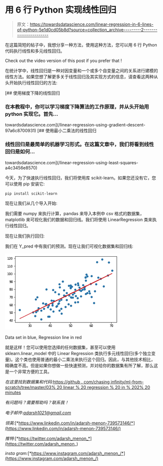 # 用 6 行 Python 实现线性回归

> 原文：<https://towardsdatascience.com/linear-regression-in-6-lines-of-python-5e1d0cd05b8d?source=collection_archive---------2----------------------->

在这篇简短的帖子中，我想分享一种方法，使用这种方法，您可以用 6 行 Python 代码执行线性和多元线性回归。

Check out the video version of this post if you prefer that !

在统计学中，线性回归是一种对因变量和一个或多个自变量之间的关系进行建模的线性方法。如果您想了解更多关于线性回归及其实现方式的信息，请查看这两种从头开始执行线性回归的方法:

[](/linear-regression-using-gradient-descent-97a6c8700931) [## 使用梯度下降的线性回归

### 在本教程中，你可以学习梯度下降算法的工作原理，并从头开始用 python 实现它。首先…

towardsdatascience.com](/linear-regression-using-gradient-descent-97a6c8700931) [](/linear-regression-using-least-squares-a4c3456e8570) [## 使用最小二乘法的线性回归

### 线性回归是最简单的机器学习形式。在这篇文章中，我们将看到线性回归是如何…

towardsdatascience.com](/linear-regression-using-least-squares-a4c3456e8570) 

今天，为了快速执行线性回归，我们将使用库 scikit-learn。如果您还没有它，您可以使用 pip 安装它:

```
pip install scikit-learn
```

现在让我们从几个导入开始:

我们需要 numpy 来执行计算，pandas 来导入本例中 csv 格式的数据集，matplotlib 来可视化我们的数据和回归线。我们将使用 LinearRegression 类来执行线性回归。

现在让我们执行回归:

我们在 Y_pred 中有我们的预测。现在让我们可视化数据集和回归线:

![](img/87b44337b2cf1d8bc1d30df22b19322c.png)

Data set in blue, Regression line in red

就是这样！您可以使用您选择的任何数据集，甚至可以使用 sklearn.linear_model 中的 Linear Regression 类执行多元线性回归(多个独立变量)。这个类也使用普通的最小二乘法来执行这个回归。因此，与其他技术相比，精确度不高。但是如果你想做一些快速预测，并对给你的数据集有所了解，那么这是一个非常方便的工具。

*在这里找到数据集和代码:*[https://github . com/chasing infinity/ml-from-scratch/tree/master/03% 20 linear % 20 regression % 20 in % 202% 20 minutes](https://github.com/chasinginfinity/ml-from-scratch/tree/master/03%20Linear%20Regression%20in%202%20minutes)

*有问题吗？需要帮助吗？联系我！*

*电子邮件:adarsh1021@gmail.com*

*领英:*[*https://www.linkedin.com/in/adarsh-menon-739573146/*](https://www.linkedin.com/in/adarsh-menon-739573146/)

*推特:*[*https://twitter.com/adarsh_menon_*](https://twitter.com/adarsh_menon_)

*insta gram:*[*https://www.instagram.com/adarsh_menon_/*](https://www.instagram.com/adarsh_menon_/)